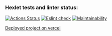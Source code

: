 ### Hexlet tests and linter status:
[![Actions Status](https://github.com/reznikovAndrey/frontend-project-lvl3/workflows/hexlet-check/badge.svg)](https://github.com/reznikovAndrey/frontend-project-lvl3/actions) [![Eslint check](https://github.com/reznikovAndrey/frontend-project-lvl3/workflows/linter-check/badge.svg)](https://github.com/reznikovAndrey/frontend-project-lvl3/actions) [![Maintainability](https://api.codeclimate.com/v1/badges/690dbafac612e56ab85e/maintainability)](https://codeclimate.com/github/reznikovAndrey/frontend-project-lvl3/maintainability)

[Deployed project on vercel](https://frontend-project-lvl3-six-bay.vercel.app/)